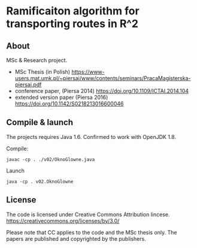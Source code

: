 # Ramificaiton algorithm for transporting routes in R^2

## About

MSc & Research project.

* MSc Thesis (in Polish) 
  https://www-users.mat.umk.pl/~piersaj/www/contents/seminars/PracaMagisterska-piersaj.pdf
* conference paper,  (Piersa 2014) 
  https://doi.org/10.1109/ICTAI.2014.104
* extended version paper (Piersa 2016) 
  https://doi.org/10.1142/S0218213016600046


## Compile & launch

The projects requires Java 1.6.
Confirmed to work with OpenJDK 1.8.

Compile:
```
javac -cp . ./v02/OknoGlowne.java
```

Launch
```
java -cp . v02.OknoGlowne
```

## License

The code is licensed under Creative Commons Attribution lincese.
https://creativecommons.org/licenses/by/3.0/

Please note that CC applies to the code and the MSc thesis only.
The papers are published and copyrighted by the publishers.

